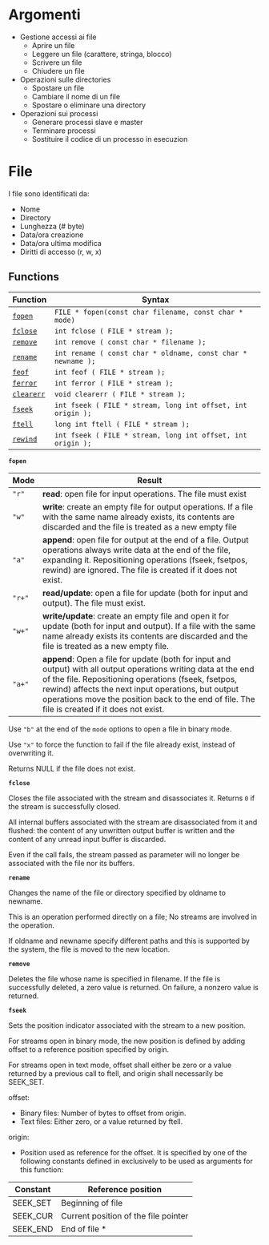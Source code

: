 # Argomenti

- Gestione accessi ai file
  - Aprire un file
  - Leggere un file (carattere, stringa, blocco)
  - Scrivere un file
  - Chiudere un file
- Operazioni sulle directories
  - Spostare un file
  - Cambiare il nome di un file
  - Spostare o eliminare una directory
- Operazioni sui processi
  - Generare processi slave e master
  - Terminare processi
  - Sostituire il codice di un processo in esecuzion
  
# File

I file sono identificati da:
- Nome
- Directory
- Lunghezza (# byte)
- Data/ora creazione
- Data/ora ultima modifica
- Diritti di accesso (r, w, x)

## Functions

| Function | Syntax |
| -------- | --------- |
| [`fopen`](http://www.cplusplus.com/reference/cstdio/fopen/) | `FILE * fopen(const char filename, const char * mode)` |
| [`fclose`](http://www.cplusplus.com/reference/cstdio/fclose/) | `int fclose ( FILE * stream );` |
| [`remove`](http://www.cplusplus.com/reference/cstdio/remove/) | `int remove ( const char * filename );` | 
| [`rename`](http://www.cplusplus.com/reference/cstdio/rename/) | `int rename ( const char * oldname, const char * newname );` |
| [`feof`](http://www.cplusplus.com/reference/cstdio/feof/)     | `int feof ( FILE * stream );` |
| [`ferror`](http://www.cplusplus.com/reference/cstdio/ferror/) | `int ferror ( FILE * stream );` |
| [`clearerr`](http://www.cplusplus.com/reference/cstdio/clearerr/) | `void clearerr ( FILE * stream );` |
| [`fseek`](http://www.cplusplus.com/reference/cstdio/fseek/) | `int fseek ( FILE * stream, long int offset, int origin );` |
| [`ftell`](http://www.cplusplus.com/reference/cstdio/ftell/) | `long int ftell ( FILE * stream );` |
| [`rewind`](http://www.cplusplus.com/reference/cstdio/rewind/) | `int fseek ( FILE * stream, long int offset, int origin );` |


**`fopen`**

| Mode | Result |
| ---- | ------ |
| `"r"` | **read**: open file for input operations. The file must exist |
| `"w"` | **write**: create an empty file for output operations. If a file with the same name already exists, its contents are discarded and the file is treated as a new empty file | 
| `"a"` | **append**: open file for output at the end of a file. Output operations always write data at the end of the file, expanding it. Repositioning operations (fseek, fsetpos, rewind) are ignored. The file is created if it does not exist. |
| `"r+"` | **read/update**: open a file for update (both for input and output). The file must exist. |
| `"w+"` | **write/update**: create an empty file and open it for update (both for input and output). If a file with the same name already exists its contents are discarded and the file is treated as a new empty file. |
| `"a+"` | **append**: Open a file for update (both for input and output) with all output operations writing data at the end of the file. Repositioning operations (fseek, fsetpos, rewind) affects the next input operations, but output operations move the position back to the end of file. The file is created if it does not exist. |

Use `"b"` at the end of the `mode` options to open a file in binary mode.

Use `"x"` to force the function to fail if the file already exist, instead of overwriting it.

Returns NULL if the file does not exist.

**`fclose`**

Closes the file associated with the stream and disassociates it. Returns `0` if the stream is successfully closed.

All internal buffers associated with the stream are disassociated from it and flushed: the content of any unwritten output buffer is written and the content of any unread input buffer is discarded.

Even if the call fails, the stream passed as parameter will no longer be associated with the file nor its buffers.

**`rename`**

Changes the name of the file or directory specified by oldname to newname.

This is an operation performed directly on a file; No streams are involved in the operation.

If oldname and newname specify different paths and this is supported by the system, the file is moved to the new location.

**`remove`**

Deletes the file whose name is specified in filename. If the file is successfully deleted, a zero value is returned. On failure, a nonzero value is returned. 

**`fseek`**

Sets the position indicator associated with the stream to a new position.

For streams open in binary mode, the new position is defined by adding offset to a reference position specified by origin.

For streams open in text mode, offset shall either be zero or a value returned by a previous call to ftell, and origin shall necessarily be SEEK_SET.

offset:
- Binary files: Number of bytes to offset from origin.
- Text files: Either zero, or a value returned by ftell.

origin:
- Position used as reference for the offset. It is specified by one of the following constants defined in <cstdio> exclusively to be used as arguments for this function:
  
|Constant	| Reference position |
| ------- | ------------------ |
| SEEK_SET | Beginning of file |
| SEEK_CUR | Current position of the file pointer |
| SEEK_END | End of file * |
  
  
  
  
  
  
